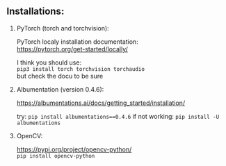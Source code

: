 
## Installations:

1. PyTorch (torch and torchvision):  

    PyTorch localy installation documentation:  
    https://pytorch.org/get-started/locally/ 

    I think you should use:  
    `pip3 install torch torchvision torchaudio`  
    but check the docu to be sure  
2. Albumentation (version 0.4.6): 

    https://albumentations.ai/docs/getting_started/installation/ 

    try:
        `pip install albumentations==0.4.6`
    if not working:
        `pip install -U albumentations`
3. OpenCV:  

    https://pypi.org/project/opencv-python/  
    `pip install opencv-python` 
